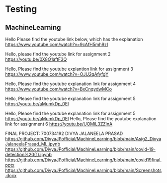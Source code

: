 # Testing 
## MachineLearning

Hello Please find the youtube link below, which has the explanation
https://www.youtube.com/watch?v=9cAfH5mh9zI

Hello, please find the youtube link for assignment 2 
https://youtu.be/0X8Q1aftF3Q

Hello, Please find the youtube explantion link for assignment 3
https://www.youtube.com/watch?v=OJU2qAfyfgY


Hello, Please find the youtube explanation link for assignment 4
https://www.youtube.com/watch?v=BxCnqydwMCo

Hello, Please find the youtube explanation link for assignment 5
https://youtu.be/aMumkDp_0EI

Hello, Please find the youtube explanation link for assignment 5
https://youtu.be/aMumkDp_0EI
Hello, Please find the youtube explanation link for assignment 6
https://youtu.be/UOMiL3ZZinA


FINAL PROJECT:
700734192
DIVYA JALANEELA PRASAD
https://github.com/DivyaJPofficial/MachineLearning/blob/main/Asig2_DivyaJalaneelaPrasad_ML.ipynb
https://github.com/DivyaJPofficial/MachineLearning/blob/main/covid-19-detection%20(1).ipynb
https://github.com/DivyaJPofficial/MachineLearning/blob/main/covid19final.pptx
https://github.com/DivyaJPofficial/MachineLearning/blob/main/Screenshots.docx
